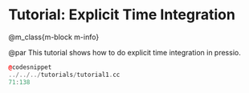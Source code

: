 
# Tutorial: Explicit Time Integration

@m_class{m-block m-info}

@par
This tutorial shows how to do explicit time integration in pressio.

```cpp
@codesnippet
../../../tutorials/tutorial1.cc
71:138
```
